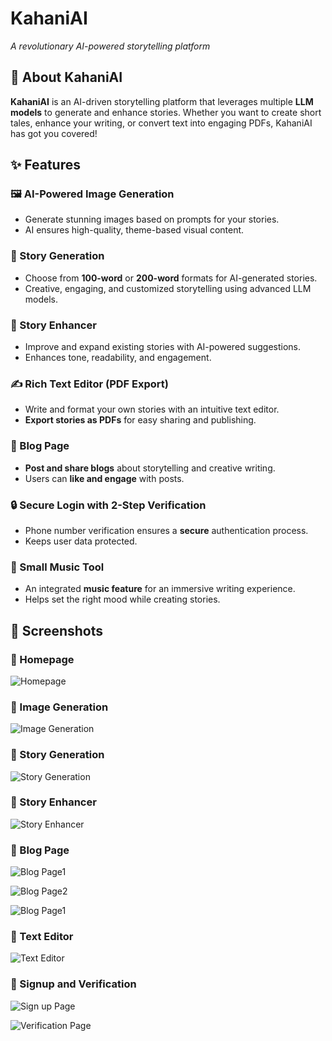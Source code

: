 # KahaniAI

*A revolutionary AI-powered storytelling platform*

## 🚀 About KahaniAI
**KahaniAI** is an AI-driven storytelling platform that leverages multiple **LLM models** to generate and enhance stories. Whether you want to create short tales, enhance your writing, or convert text into engaging PDFs, KahaniAI has got you covered!

## ✨ Features

### 🖼️ AI-Powered Image Generation
- Generate stunning images based on prompts for your stories.
- AI ensures high-quality, theme-based visual content.

### 📖 Story Generation
- Choose from **100-word** or **200-word** formats for AI-generated stories.
- Creative, engaging, and customized storytelling using advanced LLM models.

### 📝 Story Enhancer
- Improve and expand existing stories with AI-powered suggestions.
- Enhances tone, readability, and engagement.

### ✍️ Rich Text Editor (PDF Export)
- Write and format your own stories with an intuitive text editor.
- **Export stories as PDFs** for easy sharing and publishing.

### 📰 Blog Page
- **Post and share blogs** about storytelling and creative writing.
- Users can **like and engage** with posts.

### 🔒 Secure Login with 2-Step Verification
- Phone number verification ensures a **secure** authentication process.
- Keeps user data protected.

### 🎵 Small Music Tool
- An integrated **music feature** for an immersive writing experience.
- Helps set the right mood while creating stories.

## 📸 Screenshots

### 🔹 Homepage
![Homepage](screenshots/home-page.png)

### 🔹 Image Generation
![Image Generation](screenshots/Image-Generation.png)

### 🔹 Story Generation
![Story Generation](screenshots/story-generation.png)

### 🔹 Story Enhancer
![Story Enhancer](screenshots/story-enhancer.png)

### 🔹 Blog Page
![Blog Page1](screenshots/blog-pg1.png)

![Blog Page2](screenshots/blog-pg2.png)

![Blog Page1](screenshots/full-blog-pg.png)


### 🔹 Text Editor
![Text Editor](screenshots/text-editor.png)

### 🔹 Signup and Verification
![Sign up Page](screenshots/sign-up.png)

![Verification Page](screenshots/verification.png)


